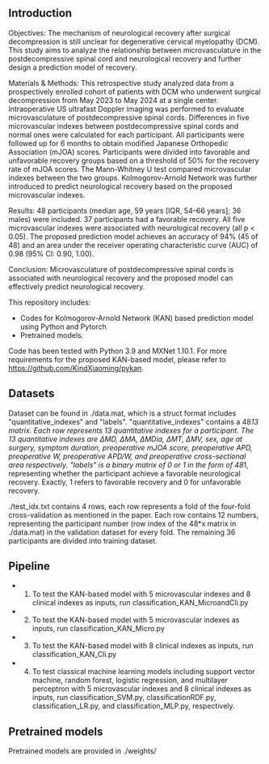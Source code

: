 ## Introduction

Objectives: The mechanism of neurological recovery after surgical decompression is still unclear for degenerative cervical myelopathy (DCM). This study aims to analyze the relationship between microvasculature in the postdecompressive spinal cord and neurological recovery and further design a prediction model of recovery. 

Materials & Methods: This retrospective study analyzed data from a prospectively enrolled cohort of patients with DCM who underwent surgical decompression from May 2023 to May 2024 at a single center. Intraoperative US ultrafast Doppler imaging was performed to evaluate microvasculature of postdecompressive spinal cords. Differences in five microvascular indexes between postdecompressive spinal cords and normal ones were calculated for each participant. All participants were followed up for 6 months to obtain modified Japanese Orthopedic Association (mJOA) scores. Participants were divided into favorable and unfavorable recovery groups based on a threshold of 50% for the recovery rate of mJOA scores. The Mann-Whitney U test compared microvascular indexes between the two groups. Kolmogorov-Arnold Network was further introduced to predict neurological recovery based on the proposed microvascular indexes.

Results: 48 participants (median age, 59 years [IQR, 54–66 years]; 36 males) were included. 37 participants had a favorable recovery. All five microvascular indexes were associated with neurological recovery (all p < 0.05). The proposed prediction model achieves an accuracy of 94% (45 of 48) and an area under the receiver operating characteristic curve (AUC) of 0.98 (95% CI: 0.90, 1.00). 

Conclusion: Microvasculature of postdecompressive spinal cords is associated with neurological recovery and the proposed model can effectively predict neurological recovery.

This repository includes:

- Codes for Kolmogorov-Arnold Network (KAN) based prediction model using Python and Pytorch
- Pretrained models.

Code has been tested with Python 3.9 and MXNet 1.10.1.
For more requirements for the proposed KAN-based model, please refer to https://github.com/KindXiaoming/pykan.

## Datasets

Dataset can be found in ./data.mat, which is a struct format includes "quantitative_indexes" and "labels". "quantitative_indexes" contains a 48*13 matrix. Each row represents 13 quantitative indexes for a participant. The 13 quantitative indexes are ∆MD, ∆MA, ∆MDia, ∆MT, ∆MV, sex, age at surgery, symptom duration, preoperative mJOA score, preoperative APD, preoperative W, preoperative APD/W, and preoperative cross-sectional area respectively. "labels" is a binary matrix of 0 or 1 in the form of 48*1, representing whether the participant achieve a favorable neurological recovery. Exactly, 1 refers to favorable recovery and 0 for unfavorable recovery. 

./test_idx.txt contains 4 rows, each row represents a fold of the four-fold cross-validation as mentioned in the paper. Each row contains 12 numbers, representing the participant number (row index of the 48*x matrix in ./data.mat) in the validation dataset for every fold. The remaining 36 participants are divided into training dataset.

## Pipeline

- 1. To test the KAN-based model with 5 microvascular indexes and 8 clinical indexes as inputs, run classification_KAN_MicroandCli.py
- 2. To test the KAN-based model with 5 microvascular indexes as inputs, run classification_KAN_Micro.py
- 3. To test the KAN-based model with 8 clinical indexes as inputs, run classification_KAN_Cli.py
- 4. To test classical machine learning models including support vector machine, random forest, logistic regression, and multilayer perceptron with 5 microvascular indexes and 8 clinical indexes as inputs, run classification_SVM.py, classificationRDF.py, classification_LR.py, and classification_MLP.py, respectively.

## Pretrained models

Pretrained models are provided in ./weights/

</center>
